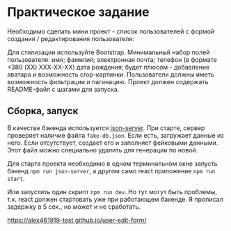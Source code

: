 # Практическое задание

Необходимо сделать мини проект - список пользователей с формой создания / редактирования пользователя:

Для стилизации используйте Bootstrap.
Минимальный набор полей пользователя:
имя;
фамилия;
электронная почта;
телефон (в формате +380 (XX) XXX-XX-XX)
дата рождения;
будет плюсом - добавление аватара и возможность crop-картинки.
Пользователи должны иметь возможность фильтрации и пагинацию.
Проект должен содержать README-файл с шагами для запуска.

## Сборка, запуск

В качестве бэкенда используется [json-server](https://github.com/typicode/json-server). При старте, cервер проверяет наличие файла `fake-db.json`. Если есть, загружает данные из него. Если отсутствует, создает его и заполняет фейковыми данными. Этот файл можно специально удалить для генерации по новой.

Для старта проекта необходимо в одном терминальном окне запусть бэкенд `npm run json-server`, а другом само react приложение `npm run start`.

Или запустить один скрипт `npm run dev`. Но тут могут быть проблемы, т.к. react должен стартовать уже при работающем бакенде. Я прописал задержку в 5 сек., но может и не сработать.

https://alex461919-test.github.io/user-edit-form/
